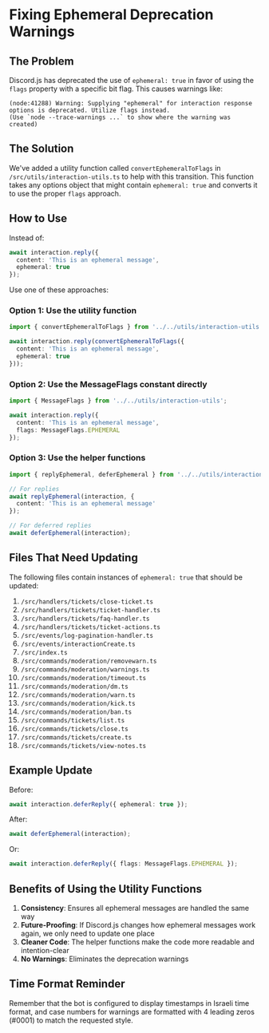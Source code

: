 # Fixing Ephemeral Deprecation Warnings

## The Problem

Discord.js has deprecated the use of `ephemeral: true` in favor of using the `flags` property with a specific bit flag. This causes warnings like:

```
(node:41288) Warning: Supplying "ephemeral" for interaction response options is deprecated. Utilize flags instead.
(Use `node --trace-warnings ...` to show where the warning was created)
```

## The Solution

We've added a utility function called `convertEphemeralToFlags` in `/src/utils/interaction-utils.ts` to help with this transition. This function takes any options object that might contain `ephemeral: true` and converts it to use the proper `flags` approach.

## How to Use

Instead of:

```typescript
await interaction.reply({ 
  content: 'This is an ephemeral message', 
  ephemeral: true 
});
```

Use one of these approaches:

### Option 1: Use the utility function

```typescript
import { convertEphemeralToFlags } from '../../utils/interaction-utils';

await interaction.reply(convertEphemeralToFlags({ 
  content: 'This is an ephemeral message', 
  ephemeral: true 
}));
```

### Option 2: Use the MessageFlags constant directly

```typescript
import { MessageFlags } from '../../utils/interaction-utils';

await interaction.reply({ 
  content: 'This is an ephemeral message', 
  flags: MessageFlags.EPHEMERAL 
});
```

### Option 3: Use the helper functions

```typescript
import { replyEphemeral, deferEphemeral } from '../../utils/interaction-utils';

// For replies
await replyEphemeral(interaction, { 
  content: 'This is an ephemeral message'
});

// For deferred replies
await deferEphemeral(interaction);
```

## Files That Need Updating

The following files contain instances of `ephemeral: true` that should be updated:

1. `/src/handlers/tickets/close-ticket.ts`
2. `/src/handlers/tickets/ticket-handler.ts`
3. `/src/handlers/tickets/faq-handler.ts`
4. `/src/handlers/tickets/ticket-actions.ts`
5. `/src/events/log-pagination-handler.ts`
6. `/src/events/interactionCreate.ts`
7. `/src/index.ts`
8. `/src/commands/moderation/removewarn.ts`
9. `/src/commands/moderation/warnings.ts`
10. `/src/commands/moderation/timeout.ts`
11. `/src/commands/moderation/dm.ts`
12. `/src/commands/moderation/warn.ts`
13. `/src/commands/moderation/kick.ts`
14. `/src/commands/moderation/ban.ts`
15. `/src/commands/tickets/list.ts`
16. `/src/commands/tickets/close.ts`
17. `/src/commands/tickets/create.ts`
18. `/src/commands/tickets/view-notes.ts`

## Example Update

Before:
```typescript
await interaction.deferReply({ ephemeral: true });
```

After:
```typescript
await deferEphemeral(interaction);
```

Or:
```typescript
await interaction.deferReply({ flags: MessageFlags.EPHEMERAL });
```

## Benefits of Using the Utility Functions

1. **Consistency**: Ensures all ephemeral messages are handled the same way
2. **Future-Proofing**: If Discord.js changes how ephemeral messages work again, we only need to update one place
3. **Cleaner Code**: The helper functions make the code more readable and intention-clear
4. **No Warnings**: Eliminates the deprecation warnings

## Time Format Reminder

Remember that the bot is configured to display timestamps in Israeli time format, and case numbers for warnings are formatted with 4 leading zeros (#0001) to match the requested style.

